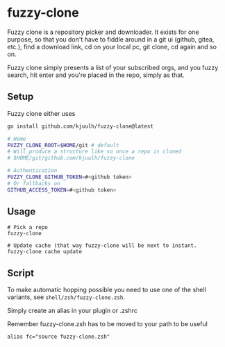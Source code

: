 # fuzzy-clone

Fuzzy clone is a repository picker and downloader. It exists for one purpose, so that you don't have to fiddle around in a git ui (github, gitea, etc.), find a download link, cd on your local pc, git clone, cd again and so on.

Fuzzy clone simply presents a list of your subscribed orgs, and you fuzzy search, hit enter and you're placed in the repo, simply as that.

## Setup

Fuzzy clone either uses 

```bash
go install github.com/kjuulh/fuzzy-clone@latest

# Home
FUZZY_CLONE_ROOT=$HOME/git # default
# Will produce a structure like so once a repo is cloned
# $HOME/git/github.com/kjuulh/fuzzy-clone

# Authentication
FUZZY_CLONE_GITHUB_TOKEN=#<github token>
# Or fallbacks on
GITHUB_ACCESS_TOKEN=#<github token>
```

## Usage

```
# Pick a repo
fuzzy-clone

# Update cache (that way fuzzy-clone will be next to instant. 
fuzzy-clone cache update
```

## Script

To make automatic hopping possible you need to use one of the shell variants, see `shell/zsh/fuzzy-clone.zsh`.

Simply create an alias in your plugin or .zshrc

Remember fuzzy-clone.zsh has to be moved to your path to be useful

`alias fc="source fuzzy-clone.zsh"`
